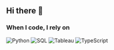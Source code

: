 ## Hi there 👋


<h3>When I code, I rely on</h3>
<p>
  <img alt="Python" src="https://img.shields.io/badge/-HTML5-E34F26?style=flat-square&logo=html5&logoColor=white" />
  <img alt="SQL" src="https://img.shields.io/badge/-javascript-f7df1c?style=flat-square&logo=javascript&logoColor=black" />
  <img alt="Tableau" src="https://img.shields.io/badge/-bootstrap-7953b3?style=flat-square&logo=javascript&logoColor=white" />
  <img alt="TypeScript" src="https://img.shields.io/badge/-TypeScript-007ACC?style=flat-square&logo=typescript&logoColor=white" />
